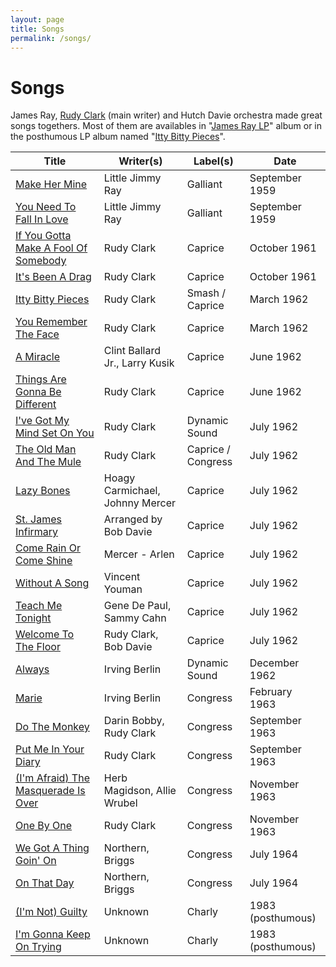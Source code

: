```yaml
---
layout: page
title: Songs
permalink: /songs/
---
```


# Songs

James Ray, [Rudy Clark](https://en.wikipedia.org/wiki/Rudy_Clark) (main writer) and Hutch Davie orchestra made great songs togethers. Most of them are availables in "[James Ray LP](https://www.discogs.com/release/3221079-James-Ray-James-Ray)" album or in the posthumous LP album named "[Itty Bitty Pieces](https://www.discogs.com/release/3016494-James-Ray-Itty-Bitty-Pieces)".

| Title | Writer(s) | Label(s) | Date | 
| --- | --- | --- | --- |
| [Make Her Mine](https://www.youtube.com/watch?v=r0ptmu3QHI8) | Little Jimmy Ray | Galliant | September 1959 |
| [You Need To Fall In Love](https://www.youtube.com/watch?v=a21ujJ22t3s) | Little Jimmy Ray | Galliant | September 1959 |
| [If You Gotta Make A Fool Of Somebody](https://www.youtube.com/watch?v=sperNZW6A8k) | Rudy Clark | Caprice | October 1961 |
| [It's Been A Drag](https://www.youtube.com/watch?v=Z8zyY8Q37fk) | Rudy Clark | Caprice | October 1961 |
| [Itty Bitty Pieces](https://www.youtube.com/watch?v=56Tv8PjAF5Y) | Rudy Clark | Smash / Caprice | March 1962 |
| [You Remember The Face](https://www.youtube.com/watch?v=ZR7JAQcVPgM) | Rudy Clark | Caprice | March 1962 |
| [A Miracle](https://www.youtube.com/watch?v=s9y2VSHu2I8) | Clint Ballard Jr., Larry Kusik | Caprice | June 1962 |
| [Things Are Gonna Be Different](https://www.youtube.com/watch?v=_78nuECv3Do) | Rudy Clark | Caprice | June 1962 |
| [I've Got My Mind Set On You](https://www.youtube.com/watch?v=dSNbpBOf80A) | Rudy Clark | Dynamic Sound | July 1962 |
| [The Old Man And The Mule](https://www.youtube.com/watch?v=9H6uo_a24xU) | Rudy Clark | Caprice / Congress | July 1962 |
| [Lazy Bones](https://www.youtube.com/watch?v=Apj1Cvkc55o) | Hoagy Carmichael, Johnny Mercer | Caprice | July 1962 |
| [St. James Infirmary](https://www.youtube.com/watch?v=lAP2bfSE_2s) | Arranged by Bob Davie | Caprice | July 1962 |
| [Come Rain Or Come Shine](https://www.youtube.com/watch?v=2uZ1bjzcJME) | Mercer - Arlen | Caprice | July 1962 |
| [Without A Song](https://www.youtube.com/watch?v=vVQ447pzuzU) | Vincent Youman | Caprice | July 1962 |
| [Teach Me Tonight](https://www.youtube.com/watch?v=Z3g0ktzpZXs) | Gene De Paul, Sammy Cahn | Caprice | July 1962 |
| [Welcome To The Floor](https://www.youtube.com/watch?v=xDs6FBXgC60) | Rudy Clark, Bob Davie | Caprice | July 1962 |
| [Always](https://www.youtube.com/watch?v=RwJwHDQvj_s) | Irving Berlin | Dynamic Sound | December 1962 |
| [Marie](https://www.youtube.com/watch?v=xVRQULoAq8U) | Irving Berlin | Congress | February 1963 |
| [Do The Monkey](https://www.youtube.com/watch?v=4VttO0uJH_Q) | Darin Bobby, Rudy Clark | Congress | September 1963 |
| [Put Me In Your Diary](https://www.youtube.com/watch?v=sTOyZlzDekQ) | Rudy Clark | Congress | September 1963 |
| [(I'm Afraid) The Masquerade Is Over](https://www.youtube.com/watch?v=aEqzGMSyVOU) | Herb Magidson, Allie Wrubel | Congress | November 1963 |
| [One By One](https://www.youtube.com/watch?v=qAnOf4q-6uA) | Rudy Clark | Congress | November 1963 |
| [We Got A Thing Goin' On](https://www.youtube.com/watch?v=jUdfMkWEpFQ) | Northern, Briggs | Congress | July 1964 |
| [On That Day](https://www.youtube.com/watch?v=Lg7g_tXujyg) | Northern, Briggs | Congress | July 1964 |
| [(I'm Not) Guilty](https://www.youtube.com/watch?v=ErTy6JLe9c0) | Unknown | Charly | 1983 (posthumous) |
| [I'm Gonna Keep On Trying](https://www.youtube.com/watch?v=qbvnqetOx5k) | Unknown | Charly | 1983 (posthumous) |




